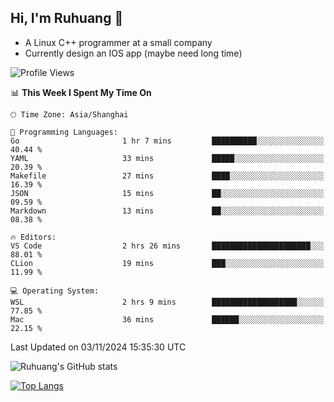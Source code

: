 ## Hi, I'm Ruhuang 👋

- A Linux C++ programmer at a small company
- Currently design an IOS app (maybe need long time)

<!--START_SECTION:waka-->
![Profile Views](http://img.shields.io/badge/Profile%20Views-0-blue)

📊 **This Week I Spent My Time On** 

```text
🕑︎ Time Zone: Asia/Shanghai

💬 Programming Languages: 
Go                       1 hr 7 mins         ██████████░░░░░░░░░░░░░░░   40.44 % 
YAML                     33 mins             █████░░░░░░░░░░░░░░░░░░░░   20.39 % 
Makefile                 27 mins             ████░░░░░░░░░░░░░░░░░░░░░   16.39 % 
JSON                     15 mins             ██░░░░░░░░░░░░░░░░░░░░░░░   09.59 % 
Markdown                 13 mins             ██░░░░░░░░░░░░░░░░░░░░░░░   08.38 % 

🔥 Editors: 
VS Code                  2 hrs 26 mins       ██████████████████████░░░   88.01 % 
CLion                    19 mins             ███░░░░░░░░░░░░░░░░░░░░░░   11.99 % 

💻 Operating System: 
WSL                      2 hrs 9 mins        ███████████████████░░░░░░   77.85 % 
Mac                      36 mins             ██████░░░░░░░░░░░░░░░░░░░   22.15 % 
```


 Last Updated on 03/11/2024 15:35:30 UTC
<!--END_SECTION:waka-->

![Ruhuang's GitHub stats](https://github-readme-stats.vercel.app/api?username=ruhuang2001&count_private=true&hide_title=true&show_icons=true&theme=vue)

[![Top Langs](https://github-readme-stats.vercel.app/api/top-langs/?username=ruhuang2001&layout=compact)](https://github.com/anuraghazra/github-readme-stats)
